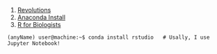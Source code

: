 1. [Revolutions](https://blog.revolutionanalytics.com/2019/12/preview-of-r-400.html)
2. [Anaconda Install](https://docs.anaconda.com/anaconda/user-guide/tasks/using-r-language/)
3. [R for Biologists](https://chrisconlan.com/installing-r-python-anaconda-biologists/)


```console
(anyName) user@machine:~$ conda install rstudio   # Usally, I use Jupyter Notebook!
```
